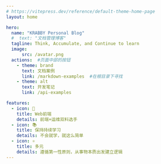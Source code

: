 ```yaml
---
# https://vitepress.dev/reference/default-theme-home-page
layout: home

hero:
  name: "KRABBY Personal Blog"
  #  text: "文档管理博客"
  tagline: Think, Accumulate, and Continue to learn
  image:
      src: /avatar.png
  actions:  #页面中部的按钮
    - theme: brand
      text: 文档案例
      link: /markdown-examples  #在根目录下寻找
    - theme: alt
      text: 开发笔记
      link: /api-examples

features:
  - icon: 🧙
    title: Web前端
    details: 前端+运维双料选手
  - icon: 📚️
    title: 保持持续学习
    details: 不会就学，就这么简单
  - icon: ⚛️
    title: 多元
    details: 遵循第一性原则，从事物本质出发建立逻辑
---
```


